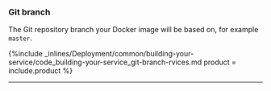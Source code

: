 <!--  usedin: [ _legacy_docker/deployment/building-your-service.md, _skycap/deployment/building-your-service.md] -->


### Git branch

The Git repository branch your Docker image will be based on, for example `master`.



{%include _inlines/Deployment/common/building-your-service/code_building-your-service_git-branch-rvices.md  product = include.product %}




* * *

